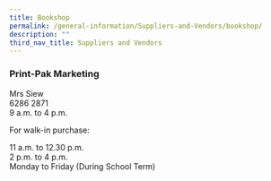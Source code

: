 ```yaml
---
title: Bookshop
permalink: /general-information/Suppliers-and-Vendors/bookshop/
description: ""
third_nav_title: Suppliers and Vendors
---
```

### Print-Pak Marketing

Mrs Siew <br>
6286 2871 <br>
9 a.m. to 4 p.m.

 For walk-in purchase:  

11 a.m. to 12.30 p.m.<br>
2 p.m. to 4 p.m. 
<br>Monday to Friday (During School Term)